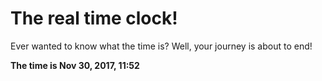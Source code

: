 # The real time clock!

Ever wanted to know what the time is? Well, your journey is about to end!

**The time is Nov 30, 2017, 11:52**